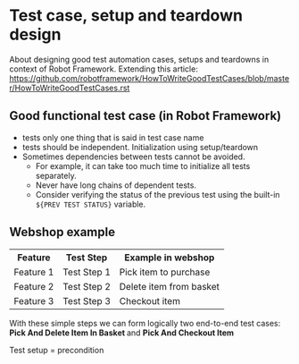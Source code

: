 # Test case, setup and teardown design
About designing good test automation cases, setups and teardowns in context of Robot Framework. Extending this article: https://github.com/robotframework/HowToWriteGoodTestCases/blob/master/HowToWriteGoodTestCases.rst

## Good functional test case (in Robot Framework)

- tests only one thing that is said in test case name
- tests should be independent. Initialization using setup/teardown
- Sometimes dependencies between tests cannot be avoided.
  - For example, it can take too much time to initialize all tests separately.
  - Never have long chains of dependent tests.
  - Consider verifying the status of the previous test using the built-in
    `${PREV TEST STATUS}` variable.

## Webshop example
<table style="width:100%">
  <tr>
    <th>Feature</th>
    <th>Test Step</th>
    <th>Example in webshop</th>
  </tr>
  <tr>
    <td>Feature 1</td>
    <td>Test Step 1</td>
    <td>Pick item to purchase</td>
  </tr>
  <tr>
    <td>Feature 2</td>
    <td>Test Step 2</td>
    <td>Delete item from basket</td>
  </tr>
  <tr>
    <td>Feature 3</td>
    <td>Test Step 3</td>
    <td>Checkout item</td>
  </tr>
</table>

With these simple steps we can form logically two end-to-end test cases: <b> Pick And Delete Item In Basket </b> and <b> Pick And Checkout Item </b>

Test setup = precondition
